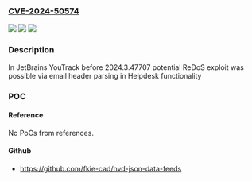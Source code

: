 ### [CVE-2024-50574](https://cve.mitre.org/cgi-bin/cvename.cgi?name=CVE-2024-50574)
![](https://img.shields.io/static/v1?label=Product&message=YouTrack&color=blue)
![](https://img.shields.io/static/v1?label=Version&message=0%3C%202024.3.47707%20&color=brighgreen)
![](https://img.shields.io/static/v1?label=Vulnerability&message=CWE-1333&color=brighgreen)

### Description

In JetBrains YouTrack before 2024.3.47707 potential ReDoS exploit was possible via email header parsing in Helpdesk functionality

### POC

#### Reference
No PoCs from references.

#### Github
- https://github.com/fkie-cad/nvd-json-data-feeds

